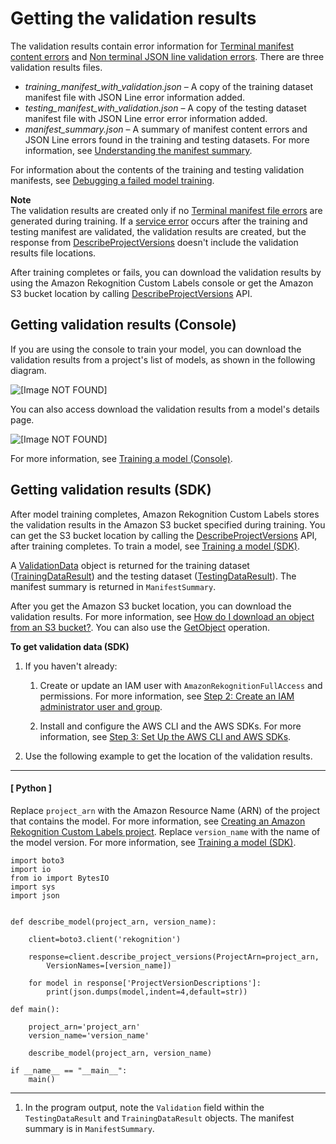 # Getting the validation results<a name="tm-debugging-getting-validation-data"></a>

The validation results contain error information for [Terminal manifest content errors](tm-debugging.md#tm-error-category-combined-terminal) and [Non terminal JSON line validation errors](tm-debugging.md#tm-error-category-non-terminal-errors)\. There are three validation results files\.
+ *training\_manifest\_with\_validation\.json* – A copy of the training dataset manifest file with JSON Line error information added\.
+ *testing\_manifest\_with\_validation\.json* – A copy of the testing dataset manifest file with JSON Line error error information added\. 
+ *manifest\_summary\.json* – A summary of manifest content errors and JSON Line errors found in the training and testing datasets\. For more information, see [Understanding the manifest summary](tm-debugging-summary.md)\.

For information about the contents of the training and testing validation manifests, see [Debugging a failed model training](tm-debugging.md)\. 

**Note**  
The validation results are created only if no [Terminal manifest file errors](tm-debugging.md#tm-error-category-terminal) are generated during training\.
If a [service error](tm-debugging.md#tm-error-category-service) occurs after the training and testing manifest are validated, the validation results are created, but the response from [DescribeProjectVersions](https://docs.aws.amazon.com/rekognition/latest/dg/API_DescribeProjectVersions) doesn't include the validation results file locations\.

After training completes or fails, you can download the validation results by using the Amazon Rekognition Custom Labels console or get the Amazon S3 bucket location by calling [DescribeProjectVersions](https://docs.aws.amazon.com/rekognition/latest/dg/API_DescribeProjectVersions) API\.

## Getting validation results \(Console\)<a name="tm-debugging-getting-validation-data-console"></a>

If you are using the console to train your model, you can download the validation results from a project's list of models, as shown in the following diagram\. 

![\[Image NOT FOUND\]](http://docs.aws.amazon.com/rekognition/latest/customlabels-dg/images/models-validation-results.png)

You can also access download the validation results from a model's details page\.

![\[Image NOT FOUND\]](http://docs.aws.amazon.com/rekognition/latest/customlabels-dg/images/model-validation-results.png)

For more information, see [Training a model \(Console\)](tm-console.md)\. 

## Getting validation results \(SDK\)<a name="tm-debugging-getting-validation-data-sdk"></a>

After model training completes, Amazon Rekognition Custom Labels stores the validation results in the Amazon S3 bucket specified during training\. You can get the S3 bucket location by calling the [DescribeProjectVersions](https://docs.aws.amazon.com/rekognition/latest/dg/API_DescribeProjectVersions) API, after training completes\. To train a model, see [Training a model \(SDK\)](tm-sdk.md)\.

A [ValidationData](https://docs.aws.amazon.com/rekognition/latest/dg/API_ValidationData) object is returned for the training dataset \([TrainingDataResult](https://docs.aws.amazon.com/rekognition/latest/dg/API_TrainingDataResult)\) and the testing dataset \([TestingDataResult](https://docs.aws.amazon.com/rekognition/latest/dg/API_TestingDataResult)\)\. The manifest summary is returned in `ManifestSummary`\.

After you get the Amazon S3 bucket location, you can download the validation results\. For more information, see [How do I download an object from an S3 bucket?](https://docs.aws.amazon.com/AmazonS3/latest/user-guide/download-objects.html)\. You can also use the [GetObject](https://docs.aws.amazon.com/AmazonS3/latest/dev/GettingObjectsUsingAPIs.html) operation\.

**To get validation data \(SDK\)**

1. If you haven't already:

   1. Create or update an IAM user with `AmazonRekognitionFullAccess` and permissions\. For more information, see [Step 2: Create an IAM administrator user and group](su-account-user.md)\.

   1. Install and configure the AWS CLI and the AWS SDKs\. For more information, see [Step 3: Set Up the AWS CLI and AWS SDKs](su-awscli-sdk.md)\.

1. Use the following example to get the location of the validation results\. 

------
#### [ Python ]

   Replace `project_arn` with the Amazon Resource Name \(ARN\) of the project that contains the model\. For more information, see [Creating an Amazon Rekognition Custom Labels project](cp-create-project.md)\. Replace `version_name` with the name of the model version\. For more information, see [Training a model \(SDK\)](tm-sdk.md)\. 

   ```
   import boto3
   import io
   from io import BytesIO
   import sys
   import json
   
   
   def describe_model(project_arn, version_name):
   
       client=boto3.client('rekognition')
       
       response=client.describe_project_versions(ProjectArn=project_arn,
           VersionNames=[version_name])
   
       for model in response['ProjectVersionDescriptions']:
           print(json.dumps(model,indent=4,default=str))
          
   def main():
   
       project_arn='project_arn'
       version_name='version_name'
   
       describe_model(project_arn, version_name)
   
   if __name__ == "__main__":
       main()
   ```

------

1. In the program output, note the `Validation` field within the `TestingDataResult` and `TrainingDataResult` objects\. The manifest summary is in `ManifestSummary`\.